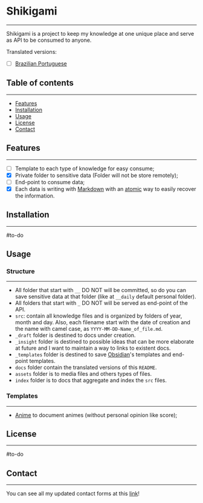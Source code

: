 # Shikigami
---
Shikigami is a project to keep my knowledge at one unique place and serve as API to be consumed to anyone.

Translated versions:
- [ ] [Brazilian Portuguese](_docs/README-pt_br.md)

## Table of contents
---
- [Features](#features)
- [Installation](#installation)
- [Usage](#usage) 
- [License](#license) 
- [Contact](#contact)
## Features
---
- [ ] Template to each type of knowledge for easy consume;
- [x] Private folder to sensitive data (Folder will not be store remotely);
- [ ] End-point to consume data;
- [x] Each data is writing with [Markdown](_draft/Markdown.md) with an [atomic](_insight/atomic.md) way to easily recover the information.

## Installation
---
#to-do

## Usage
### Structure
---
-  All folder that start with `__` DO NOT will be committed, so do you can save sensitive data at that folder (like at `__daily` default personal folder).
-  All folders that start with `_` DO NOT will be served as end-point of the API.
-  `src`: contain all knowledge files and is organized by folders of year, month and day. Also, each filename start with the date of creation and the name with camel case,  as `YYYY-MM-DD-Name_of_file.md`.
-  `_draft` folder is destined to docs under creation.
-  `_insight` folder is destined to possible ideas that can be more elaborate at future and I want to maintain a way to links to existent docs.
-  `_templates` folder is destined to save [Obsidian](src/2024/06/30/2024-06-30-Obsidian.md)'s templates and end-point templates.
- `docs` folder contain the translated versions of this `README`.
-  `assets` folder is to media files and others types of files.
- `index` folder is to docs that aggregate and index the `src` files. 

### Templates
___
- [Anime](_templates/Anime.md) to document animes (without personal opinion like score);

## License
---
#to-do 

## Contact
---
You can see all my updated contact forms at this [link](https://link.ryu.dev.br/)!